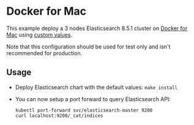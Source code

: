 # Docker for Mac

This example deploy a 3 nodes Elasticsearch 8.5.1 cluster on [Docker for Mac][]
using [custom values][].

Note that this configuration should be used for test only and isn't recommended
for production.


## Usage

* Deploy Elasticsearch chart with the default values: `make install`

* You can now setup a port forward to query Elasticsearch API:

  ```
  kubectl port-forward svc/elasticsearch-master 9200
  curl localhost:9200/_cat/indices
  ```


[custom values]: https://github.com/elastic/helm-charts/tree/7.16/elasticsearch/examples/docker-for-mac/values.yaml
[docker for mac]: https://docs.docker.com/docker-for-mac/kubernetes/
